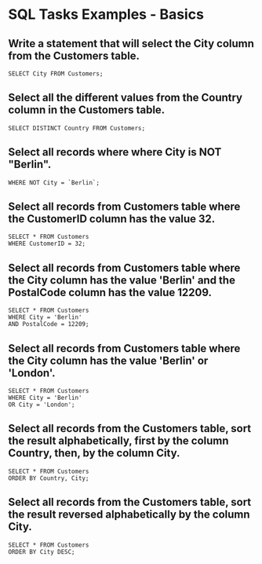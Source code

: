 # SQL Tasks Examples - Basics

## Write a statement that will select the City column from the Customers table.
```
SELECT City FROM Customers;
```

## Select all the different values from the Country column in the Customers table.

```
SELECT DISTINCT Country FROM Customers;
```

## Select all records where where City is NOT "Berlin".

```SELECT * FROM Customers
WHERE NOT City = `Berlin`;
```

## Select all records from Customers table where the CustomerID column has the value 32.

```
SELECT * FROM Customers
WHERE CustomerID = 32;
```

## Select all records from Customers table where the City column has the value 'Berlin' and the PostalCode column has the value 12209.

```
SELECT * FROM Customers
WHERE City = 'Berlin' 
AND PostalCode = 12209;
```

## Select all records from Customers table where the City column has the value 'Berlin' or 'London'.

```
SELECT * FROM Customers
WHERE City = 'Berlin'
OR City = 'London';
```
## Select all records from the Customers table, sort the result alphabetically, first by the column Country, then, by the column City.

```
SELECT * FROM Customers
ORDER BY Country, City;
```

## Select all records from the Customers table, sort the result reversed alphabetically by the column City.

```
SELECT * FROM Customers
ORDER BY City DESC;
```

## 

```

```

## 

```

```
